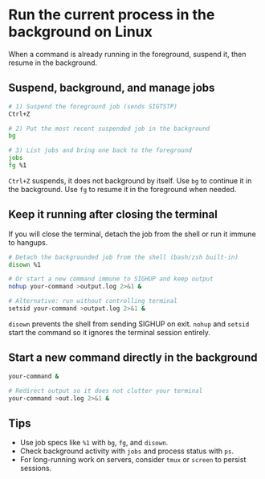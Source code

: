 # Run the current process in the background on Linux

When a command is already running in the foreground, suspend it, then resume in the background.

## Suspend, background, and manage jobs

```bash
# 1) Suspend the foreground job (sends SIGTSTP)
Ctrl+Z

# 2) Put the most recent suspended job in the background
bg

# 3) List jobs and bring one back to the foreground
jobs
fg %1
```

`Ctrl+Z` suspends, it does not background by itself.
Use `bg` to continue it in the background.
Use `fg` to resume it in the foreground when needed.

## Keep it running after closing the terminal

If you will close the terminal, detach the job from the shell or run it immune to hangups.

```bash
# Detach the backgrounded job from the shell (bash/zsh built-in)
disown %1

# Or start a new command immune to SIGHUP and keep output
nohup your-command >output.log 2>&1 &

# Alternative: run without controlling terminal
setsid your-command >output.log 2>&1 &
```

`disown` prevents the shell from sending SIGHUP on exit.
`nohup` and `setsid` start the command so it ignores the terminal session entirely.

## Start a new command directly in the background

```bash
your-command &

# Redirect output so it does not clutter your terminal
your-command >out.log 2>&1 &
```

## Tips

- Use job specs like `%1` with `bg`, `fg`, and `disown`.
- Check background activity with `jobs` and process status with `ps`.
- For long-running work on servers, consider `tmux` or `screen` to persist sessions.

